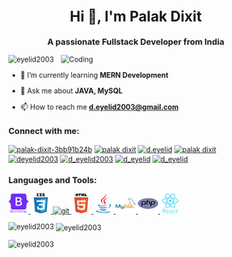 
<h1 align="center">Hi 👋, I'm Palak Dixit</h1>
<h3 align="center">A passionate Fullstack Developer from India</h3>
<img align="right" alt="Coding" width="400" src="https://cdn.dribbble.com/userupload/8046474/file/original-1de7a34e8dfb6d1b9723e77458786c81.gif">


<p align="left"> <img src="https://komarev.com/ghpvc/?username=eyelid2003&label=Profile%20views&color=0e75b6&style=flat" alt="eyelid2003" /> </p>

- 🌱 I’m currently learning **MERN Development**

- 💬 Ask me about **JAVA, MySQL**

- 📫 How to reach me **d.eyelid2003@gmail.com**

<h3 align="left">Connect with me:</h3>
<p align="left">
<a href="https://linkedin.com/in/palak-dixit-3bb91b24b" target="blank"><img align="center" src="https://raw.githubusercontent.com/rahuldkjain/github-profile-readme-generator/master/src/images/icons/Social/linked-in-alt.svg" alt="palak-dixit-3bb91b24b" height="30" width="40" /></a>
<a href="https://fb.com/palak dixit" target="blank"><img align="center" src="https://raw.githubusercontent.com/rahuldkjain/github-profile-readme-generator/master/src/images/icons/Social/facebook.svg" alt="palak dixit" height="30" width="40" /></a>
<a href="https://instagram.com/d.eyelid" target="blank"><img align="center" src="https://raw.githubusercontent.com/rahuldkjain/github-profile-readme-generator/master/src/images/icons/Social/instagram.svg" alt="d.eyelid" height="30" width="40" /></a>
<a href="https://www.youtube.com/c/palak dixit" target="blank"><img align="center" src="https://raw.githubusercontent.com/rahuldkjain/github-profile-readme-generator/master/src/images/icons/Social/youtube.svg" alt="palak dixit" height="30" width="40" /></a>
<a href="https://www.codechef.com/users/deyelid2003" target="blank"><img align="center" src="https://cdn.jsdelivr.net/npm/simple-icons@3.1.0/icons/codechef.svg" alt="deyelid2003" height="30" width="40" /></a>
<a href="https://www.hackerrank.com/d_eyelid2003" target="blank"><img align="center" src="https://raw.githubusercontent.com/rahuldkjain/github-profile-readme-generator/master/src/images/icons/Social/hackerrank.svg" alt="d_eyelid2003" height="30" width="40" /></a>
<a href="https://www.leetcode.com/d_eyelid" target="blank"><img align="center" src="https://raw.githubusercontent.com/rahuldkjain/github-profile-readme-generator/master/src/images/icons/Social/leet-code.svg" alt="d_eyelid" height="30" width="40" /></a>
<a href="https://auth.geeksforgeeks.org/user/d_eyelid" target="blank"><img align="center" src="https://raw.githubusercontent.com/rahuldkjain/github-profile-readme-generator/master/src/images/icons/Social/geeks-for-geeks.svg" alt="d_eyelid" height="30" width="40" /></a>
</p>

<h3 align="left">Languages and Tools:</h3>
<p align="left"> <a href="https://getbootstrap.com" target="_blank" rel="noreferrer"> <img src="https://raw.githubusercontent.com/devicons/devicon/master/icons/bootstrap/bootstrap-plain-wordmark.svg" alt="bootstrap" width="40" height="40"/> </a> <a href="https://www.w3schools.com/css/" target="_blank" rel="noreferrer"> <img src="https://raw.githubusercontent.com/devicons/devicon/master/icons/css3/css3-original-wordmark.svg" alt="css3" width="40" height="40"/> </a> <a href="https://git-scm.com/" target="_blank" rel="noreferrer"> <img src="https://www.vectorlogo.zone/logos/git-scm/git-scm-icon.svg" alt="git" width="40" height="40"/> </a> <a href="https://www.w3.org/html/" target="_blank" rel="noreferrer"> <img src="https://raw.githubusercontent.com/devicons/devicon/master/icons/html5/html5-original-wordmark.svg" alt="html5" width="40" height="40"/> </a> <a href="https://www.java.com" target="_blank" rel="noreferrer"> <img src="https://raw.githubusercontent.com/devicons/devicon/master/icons/java/java-original.svg" alt="java" width="40" height="40"/> </a> <a href="https://www.mysql.com/" target="_blank" rel="noreferrer"> <img src="https://raw.githubusercontent.com/devicons/devicon/master/icons/mysql/mysql-original-wordmark.svg" alt="mysql" width="40" height="40"/> </a> <a href="https://www.php.net" target="_blank" rel="noreferrer"> <img src="https://raw.githubusercontent.com/devicons/devicon/master/icons/php/php-original.svg" alt="php" width="40" height="40"/> </a> <a href="https://reactjs.org/" target="_blank" rel="noreferrer"> <img src="https://raw.githubusercontent.com/devicons/devicon/master/icons/react/react-original-wordmark.svg" alt="react" width="40" height="40"/> </a> </p>

<p><img align="left" src="https://github-readme-stats.vercel.app/api/top-langs?username=eyelid2003&show_icons=true&locale=en&layout=compact" alt="eyelid2003" /></p>

<p>&nbsp;<img align="center" src="https://github-readme-stats.vercel.app/api?username=eyelid2003&show_icons=true&locale=en" alt="eyelid2003" /></p>

<p><img align="center" src="https://github-readme-streak-stats.herokuapp.com/?user=eyelid2003&" alt="eyelid2003" /></p>
